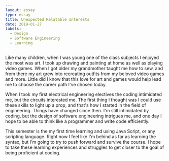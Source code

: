 ```yaml
---
layout: essay
type: essay
title: Unexpected Relatable Interests
date: 2019-01-27
labels:
  - Design
  - Software Engineering
  - Learning
---
```


Like many children, when I was young one of the class subjects I enjoyed the most was art.  I took up drawing and painting at home as well as playing video games.  When I got older my grandmother taught me how to sew, and from there my art grew into recreating outfits from my beloved video games and more.  Little did I know that this love for art and games would help lead me to choose the career path I've chosen today.

When I took my first electrical engineering electives the coding intimidated me, but the circuits interested me.  The first thing I thought was I could use these skills to light up a prop, and that's how I started in the field of engineering.  Things have changed since then.  I'm still intimidated by coding, but the design of software engineering intrigues me, and one day I hope to be able to think like a programmer and write code efficiently.

This semester is the my first time learning and using Java Script, or any scripting language.  Right now I feel like I'm behind as far as learning the syntax, but I'm going to try to push forward and survive the course.  I hope to take these learning experiences and struggles to get closer to the goal of being proficient at coding.
